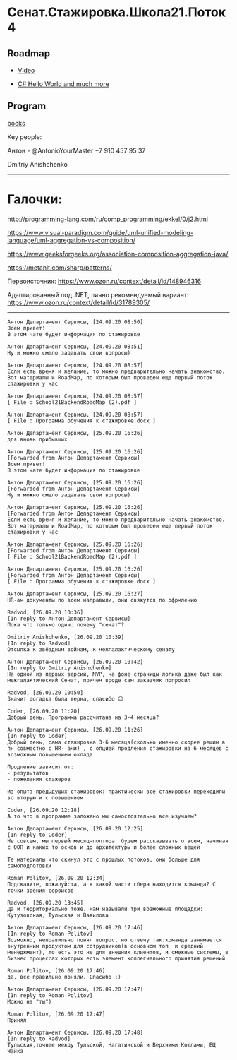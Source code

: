 # Сенат.Стажировка.Школа21.Поток4

## Roadmap

- [Video](https://channel9.msdn.com/Series/CSharp-101/What-is-C)

- [C# Hello World and much more](https://docs.microsoft.com/ru-ru/dotnet/csharp/tutorials/intro-to-csharp/hello-world?tutorial-step=1)

## Program

[books](https://drive.google.com/drive/folders/1Zs8mvvOxQFMhsrnUFYeuhIEP8eskmeKB?usp=sharing)

Key people:

Антон -  @AntonioYourMaster +7 910 457 95 37

Dmitriy Anishchenko

-------------------

# Галочки:

http://programming-lang.com/ru/comp_programming/ekkel/0/j2.html

https://www.visual-paradigm.com/guide/uml-unified-modeling-language/uml-aggregation-vs-composition/

https://www.geeksforgeeks.org/association-composition-aggregation-java/

https://metanit.com/sharp/patterns/

Первоисточник:
https://www.ozon.ru/context/detail/id/148946316

Адаптированный под .NET, лично рекомендуемый вариант:
https://www.ozon.ru/context/detail/id/31789305/

--------------------------------
```
Антон Департамент Сервисы, [24.09.20 08:50]
Всем привет!
В этом чате будет информация по стажировке

Антон Департамент Сервисы, [24.09.20 08:51]
Ну и можно смело задавать свои вопросы)

Антон Департамент Сервисы, [24.09.20 08:57]
Если есть время и желание, то можно предварительно начать знакомство.
Вот материалы и RoadMap, по которым был проведен еще первый поток стажировки у нас

Антон Департамент Сервисы, [24.09.20 08:57]
[ File : School21BackendRoadMap (2).pdf ]

Антон Департамент Сервисы, [24.09.20 08:57]
[ File : Программа обучения к стажировке.docx ]

Антон Департамент Сервисы, [25.09.20 16:26]
для вновь прибывших

Антон Департамент Сервисы, [25.09.20 16:26]
[Forwarded from Антон Департамент Сервисы]
Всем привет!
В этом чате будет информация по стажировке

Антон Департамент Сервисы, [25.09.20 16:26]
[Forwarded from Антон Департамент Сервисы]
Ну и можно смело задавать свои вопросы)

Антон Департамент Сервисы, [25.09.20 16:26]
[Forwarded from Антон Департамент Сервисы]
Если есть время и желание, то можно предварительно начать знакомство.
Вот материалы и RoadMap, по которым был проведен еще первый поток стажировки у нас

Антон Департамент Сервисы, [25.09.20 16:26]
[Forwarded from Антон Департамент Сервисы]
[ File : School21BackendRoadMap (2).pdf ]

Антон Департамент Сервисы, [25.09.20 16:26]
[Forwarded from Антон Департамент Сервисы]
[ File : Программа обучения к стажировке.docx ]

Антон Департамент Сервисы, [25.09.20 16:27]
HR-ам документы по всем направили, они свяжутся по офрмлению

Radvod, [26.09.20 10:36]
[In reply to Антон Департамент Сервисы]
Пока что только один: почему "сенат"?

Dmitriy Anishchenko, [26.09.20 10:39]
[In reply to Radvod]
Отсылка к звёздным войнам, к межгалактическому сенату

Антон Департамент Сервисы, [26.09.20 10:42]
[In reply to Dmitriy Anishchenko]
На одной из первых версий, MVP, на фоне страницы логика даже был как межгалактический Сенат, причем вроде сам заказчик попросил

Radvod, [26.09.20 10:50]
Значит догадка была верна, спасибо 😌

Coder, [26.09.20 11:20]
Добрый день. Программа рассчитана на 3-4 месяца?

Антон Департамент Сервисы, [26.09.20 11:26]
[In reply to Coder]
Добрый день, сама стажировка 3-6 месяца(сколько именно скорее решим в пн совместно с HR- ами) , с опцией продления стажировки на 6 месяцев с возможным повышением оклада 

Продление зависит от:
- результатов 
- пожелания стажеров

Из опыта предыдущих стажировок: практически все стажировки переходили во вторую и с повышением

Coder, [26.09.20 12:18]
А то что в программе заложено мы самостоятельно все изучаем?

Антон Департамент Сервисы, [26.09.20 12:25]
[In reply to Coder]
Не совсем, мы первый месяц-полтора  будем рассказывать о всем, начиная с ООП и каких то основ и до архитектуры и более сложных вещей

Те материалы что скинул это с прошлых потоков, они больше для самоподготовки

Roman Politov, [26.09.20 12:34]
Подскажите, пожалуйста, а в какой части сбера находится команда? С точки зрения сервисов

Radvod, [26.09.20 13:45]
Да и территориально тоже. Нам называли три возможные площадки: Кутузовская, Тульская и Вавилова

Антон Департамент Сервисы, [26.09.20 17:46]
[In reply to Roman Politov]
Возможно, неправильно понял вопрос, но отвечу так:команда занимается внутренним продуктом для сотрудников(в основном топ  и средний менеджмент), то есть это не для внешних клиентов, и смежные системы, в бизнес процессах которых есть элемент коллегиального принятия решений

Roman Politov, [26.09.20 17:46]
да, все правильно поняли. Спасибо :)

Антон Департамент Сервисы, [26.09.20 17:47]
[In reply to Roman Politov]
Можно на "ты")

Roman Politov, [26.09.20 17:47]
Принял

Антон Департамент Сервисы, [26.09.20 17:48]
[In reply to Radvod]
Тульская,точнее между Тульской, Нагатинской и Верхними Котлами, БЦ Чайка
```

